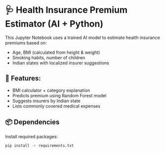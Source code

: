# 🩺 Health Insurance Premium Estimator (AI + Python)

This Jupyter Notebook uses a trained AI model to estimate health insurance premiums based on:
- Age, BMI (calculated from height & weight)
- Smoking habits, number of children
- Indian states with localized insurer suggestions

## 🔧 Features:
- BMI calculator + category explanation
- Predicts premium using Random Forest model
- Suggests insurers by Indian state
- Lists commonly covered medical expenses

## 📦 Dependencies
Install required packages:
```bash
pip install -r requirements.txt
